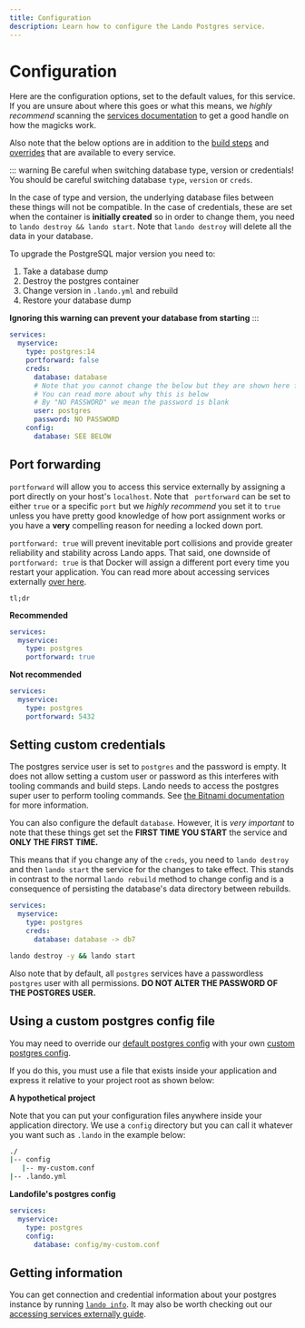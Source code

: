 ```yaml
---
title: Configuration
description: Learn how to configure the Lando Postgres service.
---
```


# Configuration

Here are the configuration options, set to the default values, for this service. If you are unsure about where this goes or what this means, we *highly recommend* scanning the [services documentation](https://docs.lando.dev/services/lando-3.html) to get a good handle on how the magicks work.

Also note that the below options are in addition to the [build steps](https://docs.lando.dev/services/lando-3.html#build-steps) and [overrides](https://docs.lando.dev/services/lando-3.html#overrides) that are available to every service.

::: warning Be careful when switching database type, version or credentials!
You should be careful switching database `type`, `version` or `creds`.

In the case of type and version, the underlying database files between these things will not be compatible. In the case of credentials, these are set when the container is **initially created** so in order to change them, you need to `lando destroy && lando start`. Note that `lando destroy` will delete all the data in your database.

To upgrade the PostgreSQL major version you need to:

1. Take a database dump
2. Destroy the postgres container
3. Change version in `.lando.yml` and rebuild
4. Restore your database dump

**Ignoring this warning can prevent your database from starting**
:::

```yaml
services:
  myservice:
    type: postgres:14
    portforward: false
    creds:
      database: database
      # Note that you cannot change the below but they are shown here for transparency
      # You can read more about why this is below
      # By "NO PASSWORD" we mean the password is blank
      user: postgres
      password: NO PASSWORD
    config:
      database: SEE BELOW
```

## Port forwarding

`portforward` will allow you to access this service externally by assigning a port directly on your host's `localhost`. Note that ` portforward` can be set to either `true` or a specific `port` but we *highly recommend* you set it to `true` unless you have pretty good knowledge of how port assignment works or you have a **very** compelling reason for needing a locked down port.

`portforward: true` will prevent inevitable port collisions and provide greater reliability and stability across Lando apps. That said, one downside of `portforward: true` is that Docker will assign a different port every time you restart your application. You can read more about accessing services externally [over here](https://docs.lando.dev/guides/external-access.html).

`tl;dr`

**Recommended**

```yaml
services:
  myservice:
    type: postgres
    portforward: true
```

**Not recommended**

```yaml
services:
  myservice:
    type: postgres
    portforward: 5432
```

## Setting custom credentials

The postgres service user is set to `postgres` and the password is empty. It does not allow setting a custom user or password as this interferes with tooling commands and build steps. Lando needs to access the postgres super user to perform tooling commands. See [the Bitnami documentation](https://github.com/bitnami/containers/tree/main/bitnami/postgresql) for more information.

You can also configure the default `database`. However, it is *very important* to note that these things get set the **FIRST TIME YOU START** the service and **ONLY THE FIRST TIME.**

This means that if you change any of the `creds`, you need to `lando destroy` and then `lando start` the service for the changes to take effect. This stands in contrast to the normal `lando rebuild` method to change config and is a consequence of persisting the database's data directory between rebuilds.

```yaml
services:
  myservice:
    type: postgres
    creds:
      database: database -> db7
```

```bash
lando destroy -y && lando start
```

Also note that by default, all `postgres` services have a passwordless `postgres` user with all permissions. **DO NOT ALTER THE PASSWORD OF THE POSTGRES USER.**

## Using a custom postgres config file

You may need to override our [default postgres config](https://github.com/lando/postgres/tree/main/builders) with your own [custom postgres config](https://github.com/postgres/postgres/blob/master/src/backend/utils/misc/postgresql.conf.sample).

If you do this, you must use a file that exists inside your application and express it relative to your project root as shown below:

**A hypothetical project**

Note that you can put your configuration files anywhere inside your application directory. We use a `config` directory but you can call it whatever you want such as `.lando` in the example below:

```bash
./
|-- config
   |-- my-custom.conf
|-- .lando.yml
```

**Landofile's postgres config**

```yaml
services:
  myservice:
    type: postgres
    config:
      database: config/my-custom.conf
```

## Getting information

You can get connection and credential information about your postgres instance by running [`lando info`](https://docs.lando.dev/cli/info.html). It may also be worth checking out our [accessing services externally guide](https://docs.lando.dev/guides/external-access.html).
